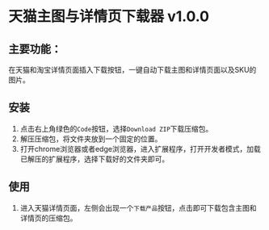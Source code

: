 # 天猫主图与详情页下载器 v1.0.0

## 主要功能：
在天猫和淘宝详情页面插入下载按钮，一键自动下载主图和详情页面以及SKU的图片。

## 安装
1. 点击右上角绿色的`Code`按钮，选择`Download ZIP`下载压缩包。
2. 解压压缩包，将文件夹放到一个固定的位置。
3. 打开chrome浏览器或者edge浏览器，进入扩展程序，打开开发者模式，加载已解压的扩展程序，选择下载好的文件夹即可。

## 使用
1. 进入天猫详情页面，左侧会出现一个`下载产品`按钮，点击即可下载包含主图和详情页的压缩包。